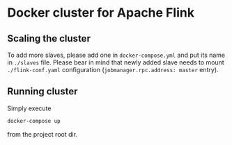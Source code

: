 # Docker cluster for Apache Flink

## Scaling the cluster

To add more slaves, please add one in `docker-compose.yml` and put its name in `./slaves` file. Please bear in mind that newly added slave needs to mount `./flink-conf.yaml` configuration (`jobmanager.rpc.address: master` entry).

## Running cluster

Simply execute

```bash
docker-compose up
```

from the project root dir.

